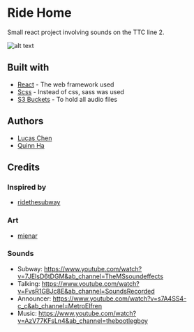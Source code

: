 # Ride Home

Small react project involving sounds on the TTC line 2.

![alt text](https://c.tenor.com/3aMeGnrMRrYAAAAC/art-aesthetic.gif)


## Built with
* [React](https://reactjs.org/docs/getting-started.html) - The web framework used
* [Scss](https://sass-lang.com/documentation/syntax) - Instead of css, sass was used
* [S3 Buckets](https://aws.amazon.com/s3/) - To hold all audio files


## Authors
* [Lucas Chen](https://github.com/lucasichen)
* [Quinn Ha](https://github.com/)

## Credits

### Inspired by
* [ridethesubway](https://vanessah9.github.io/ridethesubway/)

### Art
* [mienar](https://mienar.tumblr.com/)

### Sounds
* Subway: https://www.youtube.com/watch?v=7JEIsD6tDGM&ab_channel=TheMSsoundeffects
* Talking: https://www.youtube.com/watch?v=FvsR1GBJc8E&ab_channel=SoundsRecorded
* Announcer: https://www.youtube.com/watch?v=s7A4SS4-c_c&ab_channel=MetroElfren
* Music: https://www.youtube.com/watch?v=AzV77KFsLn4&ab_channel=thebootlegboy


